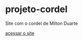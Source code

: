 # projeto-cordel
Site com o cordel de Milton Duarte

<a href="https://dxv111.github.io/projeto-cordel">acessar o site</a>
